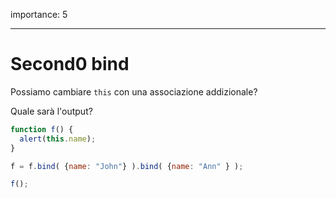 importance: 5

---

# Second0 bind

Possiamo cambiare `this` con una associazione addizionale?

Quale sarà l'output?

```js no-beautify
function f() {
  alert(this.name);
}

f = f.bind( {name: "John"} ).bind( {name: "Ann" } );

f();
```

